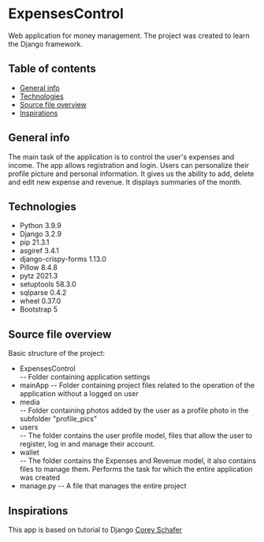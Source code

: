 # ExpensesControl
Web application for money management. The project was created to learn the Django framework. 
## Table of contents
* [General info](#general-info)
* [Technologies](#technologies)
* [Source file overview](#source-file-overview)
* [Inspirations](#inspirations)

## General info
 The main task of the application is to control the user's expenses and income. The app allows registration and login. Users can personalize their profile picture and personal information. It gives us the ability to add, delete and edit new expense and revenue. It displays summaries of the month.

## Technologies
* Python 3.9.9
* Django 3.2.9
* pip 21.3.1
* asgiref 3.4.1
* django-crispy-forms 1.13.0
* Pillow 8.4.8
* pytz 2021.3
* setuptools 58.3.0
* sqlparse 0.4.2
* wheel 0.37.0
* Bootstrap 5

## Source file overview
Basic structure of the project:
* ExpensesControl\
-- Folder containing application settings
* mainApp
-- Folder containing project files related to the operation of the application without a logged on user
* media\
-- Folder containing photos added by the user as a profile photo in the subfolder "profile_pics"
* users\
-- The folder contains the user profile model, files that allow the user to register, log in and manage their account.
* wallet\
-- The folder contains the Expenses and Revenue model, it also contains files to manage them. Performs the task for which the entire application was created
* manage.py
-- A file that manages the entire project
## Inspirations
This app is based on tutorial to Django [Corey Schafer](https://www.youtube.com/watch?v=UmljXZIypDc)



